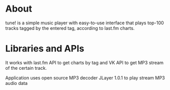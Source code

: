 # About

tune! is a simple music player with easy-to-use interface that plays top-100 tracks tagged by the entered tag, according to last.fm charts.

# Libraries and APIs

It works with last.fm API to get charts by tag and VK API to get MP3 stream of the certain track.

Application uses open source MP3 decoder JLayer 1.0.1 to play stream MP3 audio data
